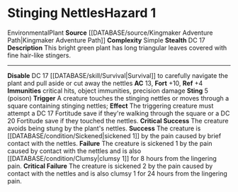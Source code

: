 ﻿---
ac: '13'
complexity: Simple
fortitude: '+10'
hazard_type: Environmental
id: '274'
immunity:
- critical hits
- object immunities
- precision damage
level: '1'
name: Stinging Nettles
rarity: Common
reflex: '+4'
source: '[[DATABASE/source/Kingmaker Adventure Path|Kingmaker Adventure Path]]'
trait:
- '[[DATABASE/trait/Environmental|Environmental]]'
- '[[DATABASE/trait/Plant|Plant]]'
type: Hazard

---
# Stinging Nettles<span class="item-type">Hazard 1</span>

<span class="item-trait">Environmental</span><span class="item-trait">Plant</span>
**Source** [[DATABASE/source/Kingmaker Adventure Path|Kingmaker Adventure Path]]
**Complexity** Simple
**Stealth** DC 17
**Description** This bright green plant has long triangular leaves covered with fine hair-like stingers.

---
**Disable** DC 17 [[DATABASE/skill/Survival|Survival]] to carefully navigate the plant and pull aside or cut away the nettles
**AC** 13, **Fort** +10, **Ref** +4
**Immunities** critical hits, object immunities, precision damage
**Sting** <span class="action-icon">5</span> (poison) **Trigger** A creature touches the stinging nettles or moves through a square containing stinging nettles; **Effect** The triggering creature must attempt a DC 17 Fortitude save if they're walking through the square or a DC 20 Fortitude save if they touched the nettles.
**Critical Success** The creature avoids being stung by the plant's nettles.
**Success** The creature is [[DATABASE/condition/Sickened|sickened 1]] by the pain caused by brief contact with the nettles.
**Failure** The creature is sickened 1 by the pain caused by contact with the nettles and is also [[DATABASE/condition/Clumsy|clumsy 1]] for 8 hours from the lingering pain.
**Critical Failure** The creature is sickened 2 by the pain caused by contact with the nettles and is also clumsy 1 for 24 hours from the lingering pain.